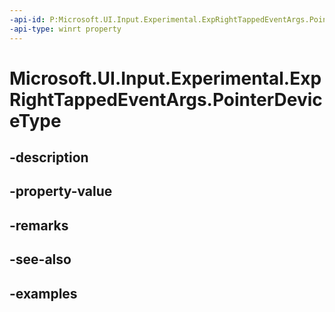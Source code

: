 ```yaml
---
-api-id: P:Microsoft.UI.Input.Experimental.ExpRightTappedEventArgs.PointerDeviceType
-api-type: winrt property
---
```


# Microsoft.UI.Input.Experimental.ExpRightTappedEventArgs.PointerDeviceType

<!--
public Windows.Devices.Input.PointerDeviceType PointerDeviceType { get; }
-->


## -description

## -property-value

## -remarks

## -see-also

## -examples


